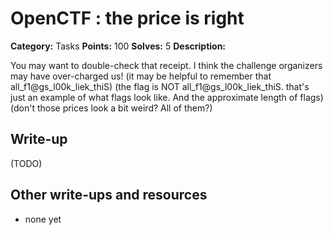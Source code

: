 # OpenCTF : the price is right

**Category:** Tasks
**Points:** 100
**Solves:** 5
**Description:**

You may want to double-check that receipt. I think the challenge organizers may have over-charged us!
(it may be helpful to remember that all_f1@gs_l00k_liek_thiS)
(the flag is NOT all_f1@gs_l00k_liek_thiS. that's just an example of what flags look like. And the approximate length of flags)
(don't those prices look a bit weird? All of them?)

## Write-up

(TODO)

## Other write-ups and resources

* none yet
